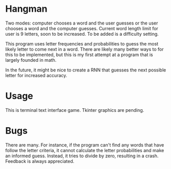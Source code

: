 # Hangman
Two modes: computer chooses a word and the user guesses or the user chooses a word and the computer guesses. Current word length limit for user is 9 letters, soon to be increased. To be added is a difficulty setting.

This program uses letter frequencies and probabilities to guess the most likely letter to come next in a word. There are likely many better ways to for this to be implemented, but this is my first attempt at a program that is largely founded in math.

In the future, it might be nice to create a RNN that guesses the next possible letter for increased accuracy. 

# Usage
This is terminal text interface game. Tkinter graphics are pending.

# Bugs
There are many. For instance, if the program can't find any words that have follow the letter criteria, it cannot calculate the letter probabilities and make an informed guess. Instead, it tries to divide by zero, resulting in a crash. Feedback is always appreciated.
